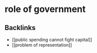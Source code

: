 # role of government



## Backlinks

-   [[public spending cannot fight capital]]
-   [[problem of representation]]
